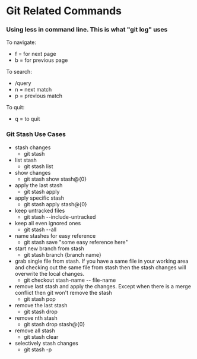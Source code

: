 # Git Related Commands
### Using less in command line. This is what "git log" uses
To navigate:
* f = for next page
* b = for previous page

To search:
* /query
* n = next match
* p = previous match

To quit:
* q = to quit

### Git Stash Use Cases
* stash changes
  * git stash
* list stash
  * git stash list
* show changes
  * git stash show stash@{0}
* apply the last stash
  * git stash apply
* apply specific stash 
  * git stash apply stash@{0}
* keep untracked files
  * git stash --include-untracked
* keep all even ignored ones
  * git stash --all
* name stashes for easy reference
  * git stash save "some easy reference here"
* start new branch from stash
  * git stash branch {branch name}
* grab single file from stash.
  If you have a same file in your working area and checking out the same file from stash then the stash changes will overwrite the local changes. 
  * git checkout stash-name -- file-name
* remove last stash and apply the changes. Except when there is a merge conflict then git won't remove the stash
  * git stash pop
* remove the last stash
  * git stash drop
* remove nth stash
  * git stash drop stash@{0}
* remove all stash
  * git stash clear
* selectively stash changes
  * git stash -p

